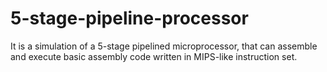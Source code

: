 # 5-stage-pipeline-processor
It is a simulation of a 5-stage pipelined microprocessor, that can assemble and execute basic assembly code written in MIPS-like instruction set.
